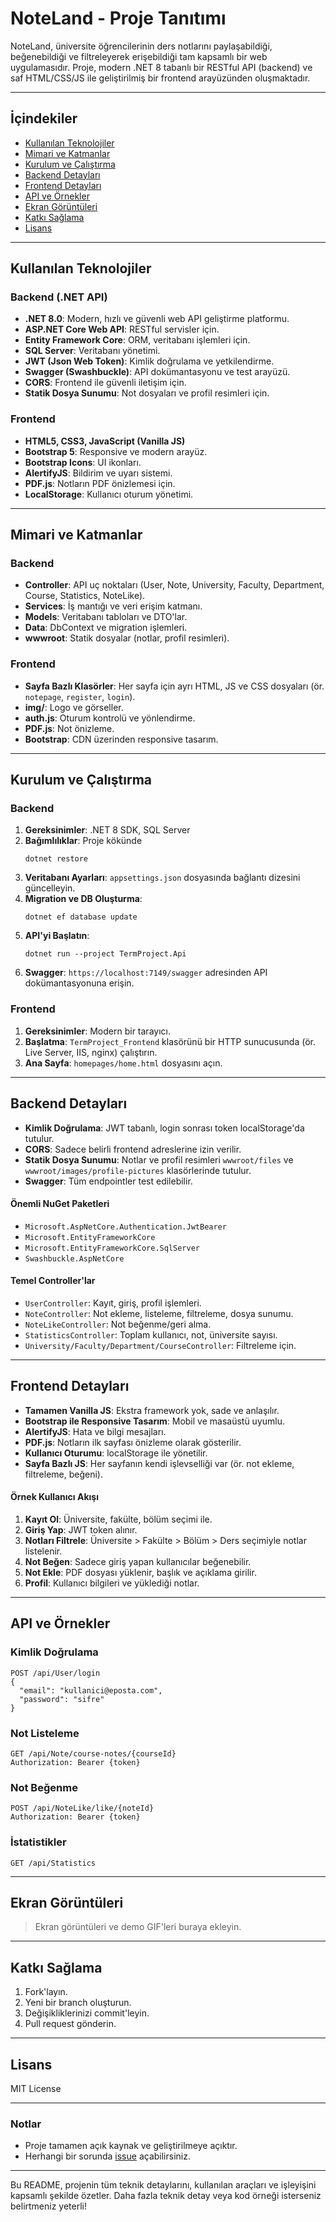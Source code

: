 # NoteLand - Proje Tanıtımı

NoteLand, üniversite öğrencilerinin ders notlarını paylaşabildiği, beğenebildiği ve filtreleyerek erişebildiği tam kapsamlı bir web uygulamasıdır. Proje, modern .NET 8 tabanlı bir RESTful API (backend) ve saf HTML/CSS/JS ile geliştirilmiş bir frontend arayüzünden oluşmaktadır.

---

## İçindekiler

- [Kullanılan Teknolojiler](#kullanılan-teknolojiler)
- [Mimari ve Katmanlar](#mimari-ve-katmanlar)
- [Kurulum ve Çalıştırma](#kurulum-ve-çalıştırma)
- [Backend Detayları](#backend-detayları)
- [Frontend Detayları](#frontend-detayları)
- [API ve Örnekler](#api-ve-örnekler)
- [Ekran Görüntüleri](#ekran-görüntüleri)
- [Katkı Sağlama](#katkı-sağlama)
- [Lisans](#lisans)

---

## Kullanılan Teknolojiler

### Backend (.NET API)

- **.NET 8.0**: Modern, hızlı ve güvenli web API geliştirme platformu.
- **ASP.NET Core Web API**: RESTful servisler için.
- **Entity Framework Core**: ORM, veritabanı işlemleri için.
- **SQL Server**: Veritabanı yönetimi.
- **JWT (Json Web Token)**: Kimlik doğrulama ve yetkilendirme.
- **Swagger (Swashbuckle)**: API dokümantasyonu ve test arayüzü.
- **CORS**: Frontend ile güvenli iletişim için.
- **Statik Dosya Sunumu**: Not dosyaları ve profil resimleri için.

### Frontend

- **HTML5, CSS3, JavaScript (Vanilla JS)**
- **Bootstrap 5**: Responsive ve modern arayüz.
- **Bootstrap Icons**: UI ikonları.
- **AlertifyJS**: Bildirim ve uyarı sistemi.
- **PDF.js**: Notların PDF önizlemesi için.
- **LocalStorage**: Kullanıcı oturum yönetimi.

---

## Mimari ve Katmanlar

### Backend

- **Controller**: API uç noktaları (User, Note, University, Faculty, Department, Course, Statistics, NoteLike).
- **Services**: İş mantığı ve veri erişim katmanı.
- **Models**: Veritabanı tabloları ve DTO'lar.
- **Data**: DbContext ve migration işlemleri.
- **wwwroot**: Statik dosyalar (notlar, profil resimleri).

### Frontend

- **Sayfa Bazlı Klasörler**: Her sayfa için ayrı HTML, JS ve CSS dosyaları (ör. `notepage`, `register`, `login`).
- **img/**: Logo ve görseller.
- **auth.js**: Oturum kontrolü ve yönlendirme.
- **PDF.js**: Not önizleme.
- **Bootstrap**: CDN üzerinden responsive tasarım.

---

## Kurulum ve Çalıştırma

### Backend

1. **Gereksinimler**: .NET 8 SDK, SQL Server
2. **Bağımlılıklar**: Proje kökünde
   ```
   dotnet restore
   ```
3. **Veritabanı Ayarları**: `appsettings.json` dosyasında bağlantı dizesini güncelleyin.
4. **Migration ve DB Oluşturma**:
   ```
   dotnet ef database update
   ```
5. **API'yi Başlatın**:
   ```
   dotnet run --project TermProject.Api
   ```
6. **Swagger**: `https://localhost:7149/swagger` adresinden API dokümantasyonuna erişin.

### Frontend

1. **Gereksinimler**: Modern bir tarayıcı.
2. **Başlatma**: `TermProject_Frontend` klasörünü bir HTTP sunucusunda (ör. Live Server, IIS, nginx) çalıştırın.
3. **Ana Sayfa**: `homepages/home.html` dosyasını açın.

---

## Backend Detayları

- **Kimlik Doğrulama**: JWT tabanlı, login sonrası token localStorage'da tutulur.
- **CORS**: Sadece belirli frontend adreslerine izin verilir.
- **Statik Dosya Sunumu**: Notlar ve profil resimleri `wwwroot/files` ve `wwwroot/images/profile-pictures` klasörlerinde tutulur.
- **Swagger**: Tüm endpointler test edilebilir.

#### Önemli NuGet Paketleri

- `Microsoft.AspNetCore.Authentication.JwtBearer`
- `Microsoft.EntityFrameworkCore`
- `Microsoft.EntityFrameworkCore.SqlServer`
- `Swashbuckle.AspNetCore`

#### Temel Controller'lar

- `UserController`: Kayıt, giriş, profil işlemleri.
- `NoteController`: Not ekleme, listeleme, filtreleme, dosya sunumu.
- `NoteLikeController`: Not beğenme/geri alma.
- `StatisticsController`: Toplam kullanıcı, not, üniversite sayısı.
- `University/Faculty/Department/CourseController`: Filtreleme için.

---

## Frontend Detayları

- **Tamamen Vanilla JS**: Ekstra framework yok, sade ve anlaşılır.
- **Bootstrap ile Responsive Tasarım**: Mobil ve masaüstü uyumlu.
- **AlertifyJS**: Hata ve bilgi mesajları.
- **PDF.js**: Notların ilk sayfası önizleme olarak gösterilir.
- **Kullanıcı Oturumu**: localStorage ile yönetilir.
- **Sayfa Bazlı JS**: Her sayfanın kendi işlevselliği var (ör. not ekleme, filtreleme, beğeni).

#### Örnek Kullanıcı Akışı

1. **Kayıt Ol**: Üniversite, fakülte, bölüm seçimi ile.
2. **Giriş Yap**: JWT token alınır.
3. **Notları Filtrele**: Üniversite > Fakülte > Bölüm > Ders seçimiyle notlar listelenir.
4. **Not Beğen**: Sadece giriş yapan kullanıcılar beğenebilir.
5. **Not Ekle**: PDF dosyası yüklenir, başlık ve açıklama girilir.
6. **Profil**: Kullanıcı bilgileri ve yüklediği notlar.

---

## API ve Örnekler

### Kimlik Doğrulama

```http
POST /api/User/login
{
  "email": "kullanici@eposta.com",
  "password": "sifre"
}
```

### Not Listeleme

```http
GET /api/Note/course-notes/{courseId}
Authorization: Bearer {token}
```

### Not Beğenme

```http
POST /api/NoteLike/like/{noteId}
Authorization: Bearer {token}
```

### İstatistikler

```http
GET /api/Statistics
```

---

## Ekran Görüntüleri

> Ekran görüntüleri ve demo GIF'leri buraya ekleyin.

---

## Katkı Sağlama

1. Fork'layın.
2. Yeni bir branch oluşturun.
3. Değişikliklerinizi commit'leyin.
4. Pull request gönderin.

---

## Lisans

MIT License

---

### Notlar

- Proje tamamen açık kaynak ve geliştirilmeye açıktır.
- Herhangi bir sorunda [issue](https://github.com/your-repo/issues) açabilirsiniz.

---

Bu README, projenin tüm teknik detaylarını, kullanılan araçları ve işleyişini kapsamlı şekilde özetler. Daha fazla teknik detay veya kod örneği isterseniz belirtmeniz yeterli! 